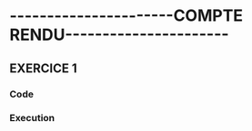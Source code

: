 <h1>----------------------COMPTE RENDU----------------------</h1>
<h2>EXERCICE 1</h2>
<h3>Code</h3
<img src="img/EXERCICE 1 TD 3.PNG"> 
<h3> Execution</h3
<img src="img/ex1.PNG>
